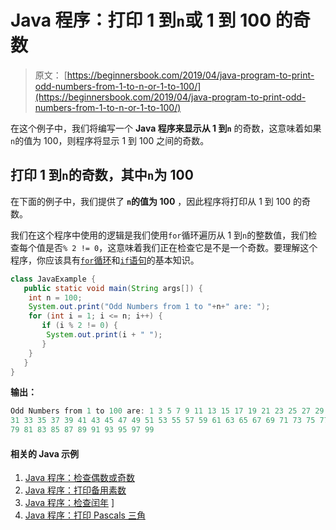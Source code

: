 # Java 程序：打印 1 到`n`或 1 到 100 的奇数

> 原文： [https://beginnersbook.com/2019/04/java-program-to-print-odd-numbers-from-1-to-n-or-1-to-100/](https://beginnersbook.com/2019/04/java-program-to-print-odd-numbers-from-1-to-n-or-1-to-100/)

在这个例子中，我们将编写一个 **Java 程序来显示从 1 到`n`** 的奇数，这意味着如果`n`的值为 100，则程序将显示 1 到 100 之间的奇数。

## 打印 1 到`n`的奇数，其中`n`为 100

在下面的例子中，我们提供了 **`n`的值为 100** ，因此程序将打印从 1 到 100 的奇数。

我们在这个程序中使用的逻辑是我们使用`for`循环遍历从 1 到`n`的整数值，我们检查每个值是否`% 2 != 0`，这意味着我们正在检查它是不是一个奇数。要理解这个程序，你应该具有[`for`循环](https://beginnersbook.com/2015/03/for-loop-in-java-with-example/)和[`if`语句](https://beginnersbook.com/2017/08/if-else-statement-in-java/)的基本知识。

```java
class JavaExample {
   public static void main(String args[]) {
	int n = 100;
	System.out.print("Odd Numbers from 1 to "+n+" are: ");
	for (int i = 1; i <= n; i++) {
	   if (i % 2 != 0) {
		System.out.print(i + " ");
	   }
	}
   }
}
```

**输出：**

```java
Odd Numbers from 1 to 100 are: 1 3 5 7 9 11 13 15 17 19 21 23 25 27 29 
31 33 35 37 39 41 43 45 47 49 51 53 55 57 59 61 63 65 67 69 71 73 75 77 
79 81 83 85 87 89 91 93 95 97 99
```

#### 相关的 Java 示例

1.  [Java 程序：检查偶数或奇数](https://beginnersbook.com/2014/02/java-program-to-check-even-or-odd-number/)
2.  [Java 程序：打印备用素数](https://beginnersbook.com/2019/04/java-program-to-print-alternate-prime-numbers/)
3.  [Java 程序：检查闰年](https://beginnersbook.com/2017/09/java-program-to-check-leap-year/) ]
4.  [Java 程序：打印 Pascals 三角](https://beginnersbook.com/2019/02/java-program-to-print-pascal-triangle/)